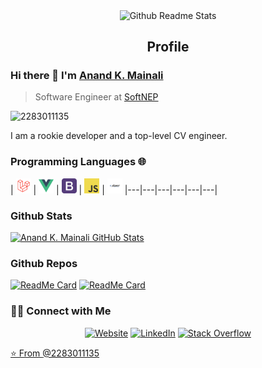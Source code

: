 <p align="center">
 <img width="100px" src="https://res.cloudinary.com/anuraghazra/image/upload/v1594908242/logo_ccswme.svg" align="center" alt="Github Readme Stats" />
 <h2 align="center">Profile</h2>
</p>

### Hi there 👋 I'm [Anand K. Mainali](https://2283011135.com.np)
> Software Engineer at [SoftNEP](https://softnep.com)


<img src="https://komarev.com/ghpvc/?username=2283011135" alt="2283011135" />

<div>
 <p>
I am a rookie developer and a top-level CV engineer.
</p>
</div>

### Programming Languages 🌐

| [<img src="https://raw.githubusercontent.com/github/explore/80688e429a7d4ef2fca1e82350fe8e3517d3494d/topics/laravel/laravel.png" alt="Laravel" width="24">](https://laravel.com/) | [<img src="https://raw.githubusercontent.com/github/explore/80688e429a7d4ef2fca1e82350fe8e3517d3494d/topics/vue/vue.png" alt="Vue" width="24">](https://vuejs.org/)  |  [<img src="https://raw.githubusercontent.com/github/explore/80688e429a7d4ef2fca1e82350fe8e3517d3494d/topics/bootstrap/bootstrap.png" alt="Bootstrap" width="24">](https://getbootstrap.com/) |  [<img src="https://raw.githubusercontent.com/github/explore/80688e429a7d4ef2fca1e82350fe8e3517d3494d/topics/javascript/javascript.png" alt="jQuery" width="24">](https://jquery.com/) | [<img src="https://raw.githubusercontent.com/github/explore/80688e429a7d4ef2fca1e82350fe8e3517d3494d/topics/jquery/jquery.png" alt="jQuery" width="24">](https://jquery.com/)
|---|---|---|---|---|---|
 
### Github Stats

[![Anand K. Mainali GitHub Stats](https://github-readme-stats.vercel.app/api?username=2283011135&show_icons=true&count_private=true)](https://github.com/2283011135)

### Github Repos

[![ReadMe Card](https://github-readme-stats.vercel.app/api/pin/?username=2283011135&repo=PackageTemplate&show_owner=true)](https://github.com/2283011135/PackageTemplate)
[![ReadMe Card](https://github-readme-stats.vercel.app/api/pin/?username=2283011135&repo=Foods-Ecommerce&show_owner=true)](https://github.com/2283011135/Foods-Ecommerce)

<h3> 🤝🏻 Connect with Me </h3>

<p align="center">
<a href="https://www.2283011135.com.np" target="_blank"><img alt="Website" src="https://img.shields.io/badge/Website-www.2283011135.com.np-blue?style=flat&logo=google-chrome"></a>
<a href="https://www.linkedin.com/in/2283011135/" target="_blank"><img alt="LinkedIn" src="https://img.shields.io/badge/LinkedIn-@2283011135-blue?style=flat&logo=linkedin"></a>
<a href="https://stackoverflow.com/users/8519896/anand-mainali?tab=profile" target="_blank"><img alt="Stack Overflow" src="https://img.shields.io/badge/Stackoverflow-Anand%20Mainali-blue?style=flat&logo=stackoverflow">
</p>


⭐️ From [@2283011135](https://github.com/2283011135)

